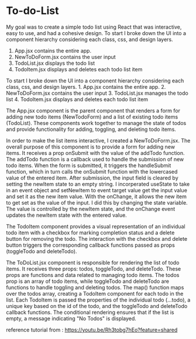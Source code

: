 # To-do-List
My goal was to create a simple todo list using React that was interactive, easy to use, and had a cohesive design.
To start I broke down the UI into a component hierarchy considering each class, css, and design layers. 
1. App.jsx contains the entire app.
2. NewToDoForm.jsx contains the user input
3. TodoList.jsx displays the todo list
4. TodoItem.jsx displays and deletes each todo list item

To start I broke down the UI into a component hierarchy considering each class, css, and design layers. 1. App.jsx contains the entire app. 2. NewToDoForm.jsx contains the user input 3. TodoList.jsx manages the todo list 4. TodoItem.jsx displays and deletes each todo list item
<br />

The App.jsx component is the parent component that renders a form for adding new todo items (NewTodoForm) and a list of existing todo items (TodoList). These components work together to manage the state of todos and provide functionality for adding, toggling, and deleting todo items.
<br />

In order to make the list items interactive, I created a NewToDoForm.jsx. The overall purpose of this component is to provide a form for adding new items. It receives a prop onSubmit with the value of the addTodo function. The addTodo function is a callback used to handle the submission of new todo items. When the form is submitted, it triggers the handleSubmit function, which in turn calls the onSubmit function with the lowercased value of the entered item. After submission, the input field is cleared by setting the newItem state to an empty string. I incorperated useState to take in an event object and setNewItem to event target value get the input value and set it as the new item value. With the onChange, it allows the new item to get set as the value of the input. I did this by changing the state variable. The value is controlled by the newItem state, and the onChange event updates the newItem state with the entered value.
<br />

The TodoItem component provides a visual representation of an individual todo item with a checkbox for marking completion status and a delete button for removing the todo. The interaction with the checkbox and delete button triggers the corresponding callback functions passed as props (toggleTodo and deleteTodo). 
<br />

The ToDoList.jsx  component is responsible for rendering the list of todo items. It receives three props: todos, toggleTodo, and deleteTodo. These props are functions and data related to managing todo items. The todos prop is an array of todo items, while toggleTodo and deleteTodo are functions to handle toggling and deleting todos. The map() function maps over the todos array, creating a TodoItem component for each todo in the list. Each TodoItem is passed the properties of the individual todo (...todo), a unique key based on the id of the todo, and the toggleTodo and deleteTodo callback functions. The conditional rendering ensures that if the list is empty, a message indicating "No Todos" is displayed.

reference tutorial from : https://youtu.be/Rh3tobg7hEo?feature=shared 

